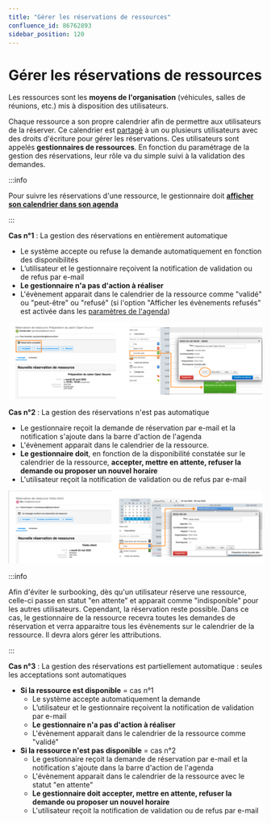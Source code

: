 ```yaml
---
title: "Gérer les réservations de ressources"
confluence_id: 86762893
sidebar_position: 120
---
```

# Gérer les réservations de ressources

Les ressources sont les **moyens de l'organisation** (véhicules, salles de réunions, etc.) mis à disposition des utilisateurs.

Chaque ressource a son propre calendrier afin de permettre aux utilisateurs de la réserver. 
Ce calendrier est [partagé](Partager_un_calendrier.md/#partager-un-calendrier-en-interne) à un ou plusieurs utilisateurs avec des droits d'écriture pour gérer les réservations. Ces utilisateurs sont appelés **gestionnaires de ressources**. 
En fonction du paramétrage de la gestion des réservations, leur rôle va du simple suivi à la validation des demandes.


:::info

Pour suivre les réservations d'une ressource, le gestionnaire doit **[afficher son calendrier dans son agenda](/Guide_de_l_utilisateur/L_agenda/Afficher_plusieurs_calendriers/)**

:::


**Cas n°1** : La gestion des réservations en entièrement automatique

- Le système accepte ou refuse la demande automatiquement en fonction des disponibilités
- L’utilisateur et le gestionnaire reçoivent la notification de validation ou de refus par e-mail
- **Le gestionnaire n'a pas d'action à réaliser**
- L'évènement apparait dans le calendrier de la ressource comme "validé" ou "peut-être" ou "refusé" (si l'option "Afficher les évènements refusés" est activée dans les [paramètres de l'agenda](/Guide_de_l_utilisateur/L_agenda/Paramétrer_l_agenda/))

![](../../attachments/86762893/86764790.png)

**Cas n°2** : La gestion des réservations n'est pas automatique

- Le gestionnaire reçoit la demande de réservation par e-mail et la notification s'ajoute dans la barre d'action de l'agenda
- L'évènement apparait dans le calendrier de la ressource.
- **Le gestionnaire doit**, en fonction de la disponibilité constatée sur le calendrier de la ressource, **accepter, mettre en attente, refuser la demande ou proposer un nouvel horaire**
- L'utilisateur reçoit la notification de validation ou de refus par e-mail

![](../../attachments/86762893/86764789.png)

:::info

Afin d'éviter le surbooking, dès qu'un utilisateur réserve une ressource, celle-ci passe en statut "en attente" et apparait comme "indisponible" pour les autres utilisateurs. Cependant, la réservation reste possible. Dans ce cas, le gestionnaire de la ressource recevra toutes les demandes de réservation et verra apparaitre tous les évènements sur le calendrier de la ressource. Il devra alors gérer les attributions.

:::


**Cas n°3** : La gestion des réservations est partiellement automatique : seules les acceptations sont automatiques

- **Si la ressource est disponible** = cas n°1
    - Le système accepte automatiquement la demande
    - L’utilisateur et le gestionnaire reçoivent la notification de validation par e-mail
    - **Le gestionnaire n'a pas d'action à réaliser**
    - L'évènement apparait dans le calendrier de la ressource comme "validé"
- **Si la ressource n'est pas disponible** = cas n°2
    - Le gestionnaire reçoit la demande de réservation par e-mail et la notification s'ajoute dans la barre d'action de l'agenda
    - L'évènement apparait dans le calendrier de la ressource avec le statut "en attente"
    - **Le gestionnaire doit accepter, mettre en attente, refuser la demande ou proposer un nouvel horaire**
    - L'utilisateur reçoit la notification de validation ou de refus par e-mail


